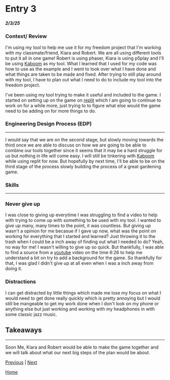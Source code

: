 # Entry 3
##### 2/3/25

### Context/ Review

I'm using my tool to help me use it for my freedom project that I'm working with my classmate/friend, Kiara and Robert.  We are all using different tools to put it all in one game! Robert is using phaser, Kiara is using p5play and I'll be using [Kaboom](https://kaboomjs.com) as my tool. What I learned that I used for my code was how to use as the example and I went to look over what I have done and what things are taken to be made and fixed. After trying to still play around with my tool, I have to plan out what I need to do to include my tool into the freedom project.

I've been using my tool trying to make it useful and included to the game. I started on setting up on the game on [replit](https://replit.com/~) which I am going to continue to work on for a while more, just trying to to figure what else would the game need to be adding on for more things to do.

### Engineering Design Process (EDP)
---
I would say that we are on the second stage, but slowly moving towards the third once we are able to discuss on how we are going to be able to combine our tools together since it seems that it may be a hard struggle for us but nothing in life will come easy. I will still be tinkering with [Kaboom](https://kaboomjs.com) while using replit for now. But hopefully by next time, I'll be able to be on the third stage of the process slowly building the process of a great gardening game.

### Skills
---
### Never give up 

I was close to giving up everytime I was struggling to find a video to help with trying to come up with something to be used with my tool. I wanted to give up many, many times to the point, it was countless. But giving up wasn't a opinion for me becasue if I gave up now, what was the point on working for everything that I started and learned? Just throwing it to the trash when I could be a inch away of finding out what I needed to do? Yeah, no way for me! I wasn't willing to give up so quick. But thankfully, I was able to find a source from a [youtube](https://www.youtube.com/watch?v=hgReGsh5xVU&t=383s) video on the time 6:26 to help me understand a bit on try to add a background for the game. So thankfully for that, I was glad I didn't give up at all even when I was a inch away from doing it. 

### Distractions 

I can get distracted by little things which made me lose my focus on what I would need to get done really quickly which is pretty annoying but I would still be mangeable to get my work done when I don't look on my phone or anything else but just working and working with my headphones in with some classic jazz music.

## Takeaways
---
Soon Me, Kiara and Robert would be able to make the game together and we will talk about what our next big steps of the plan would be about. 


[Previous](entry02.md) | [Next](entry04.md)

[Home](../README.md)
